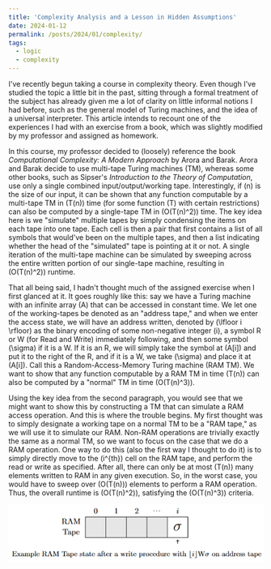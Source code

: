 ```yaml
---
title: 'Complexity Analysis and a Lesson in Hidden Assumptions'
date: 2024-01-12
permalink: /posts/2024/01/complexity/
tags:
  - logic
  - complexity
---
```


I've recently begun taking a course in complexity theory. Even though I've studied the topic a little bit in the past, sitting through a formal treatment of the subject has already given me a lot of clarity on little informal notions I had before, such as the general model of Turing machines, and the idea of a universal interpreter. This article intends to recount one of the experiences I had with an exercise from a book, which was slightly modified by my professor and assigned as homework.

In this course, my professor decided to (loosely) reference the book *Computational Complexity: A Modern Approach* by Arora and Barak. Arora and Barak decide to use multi-tape Turing machines (TM), whereas some other books, such as Sipser's *Introduction to the Theory of Computation*, use only a single combined input/output/working tape. Interestingly, if \(n\) is the size of our input, it can be shown that any function computable by a multi-tape TM in \(T(n)\) time (for some function \(T\) with certain restrictions) can also be computed by a single-tape TM in \(O(T(n)^2)\) time. The key idea here is we "simulate" multiple tapes by simply condensing the items on each tape into one tape. Each cell is then a pair that first contains  a list of all symbols that would've been on the multiple tapes, and then a list indicating whether the head of the "simulated" tape is pointing at it or not. A single iteration of the multi-tape machine can be simulated by sweeping across the entire written portion of our single-tape machine, resulting in \(O(T(n)^2)\) runtime.

That all being said, I hadn't thought much of the assigned exercise when I first glanced at it. It goes roughly like this: say we have a Turing machine with an infinite array \(A\) that can be accessed in constant time. We let one of the working-tapes be denoted as an "address tape," and when we enter the access state, we will have an address written, denoted by \(\lfloor i \rfloor\) as the binary encoding of some non-negative integer \(i\), a symbol R or W (for Read and Write) immediately following, and then some symbol \(\sigma\) if it is a W. If it is an R, we will simply take the symbol at \(A[i]\) and put it to the right of the R, and if it is a W, we take \(\sigma\) and place it at \(A[i]\). Call this a Random-Access-Memory Turing machine (RAM TM). We want to show that any function computable by a RAM TM in time \(T(n)\) can also be computed by a "normal" TM in time \(O(T(n)^3)\).

Using the key idea from the second paragraph, you would see that we might want to show this by constructing a TM that can simulate a RAM access operation. And this is where the trouble begins. My first thought was to simply designate a working tape on a normal TM to be a "RAM tape," as we will use it to simulate our RAM. Non-RAM operations are trivially exactly the same as a normal TM, so we want to focus on the case that we do a RAM operation. One way to do this (also the first way I thought to do it) is to simply directly move to the \(i^{th}\) cell on the RAM tape, and perform the read or write as specified. After all, there can only be at most \(T(n)\) many elements written to RAM in any given execution. So, in the worst case, you would have to sweep over \(O(T(n))\) elements to perform a RAM operation. Thus, the overall runtime is \(O(T(n)^2)\), satisfying the \(O(T(n)^3)\) criteria. 

![wrong ram tape](../images/ramtapewrong.png)
